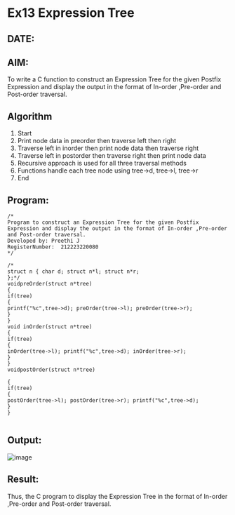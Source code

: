 # Ex13 Expression Tree
## DATE:
## AIM:
To write a C function to construct an Expression Tree for the given Postfix Expression and display the output in the format of In-order ,Pre-order and Post-order traversal.

## Algorithm
1.	Start
2.	Print node data in preorder then traverse left then right
3.	Traverse left in inorder then print node data then traverse right
4.	Traverse left in postorder then traverse right then print node data
5.	Recursive approach is used for all three traversal methods
6.	Functions handle each tree node using tree->d, tree->l, tree->r
7.	End




## Program:
```
/*
Program to construct an Expression Tree for the given Postfix Expression and display the output in the format of In-order ,Pre-order and Post-order traversal.
Developed by: Preethi J
RegisterNumber:  212223220080
*/
```

```
/*
struct n { char d; struct n*l; struct n*r;
};*/
voidpreOrder(struct n*tree)
{
if(tree)
{
printf("%c",tree->d); preOrder(tree->l); preOrder(tree->r);
}
}
void inOrder(struct n*tree)
{
if(tree)
{
inOrder(tree->l); printf("%c",tree->d); inOrder(tree->r);
}
}
voidpostOrder(struct n*tree)
 
{
if(tree)
{
postOrder(tree->l); postOrder(tree->r); printf("%c",tree->d);
}
}


```

## Output:
![image](https://github.com/user-attachments/assets/d0f6cea4-2742-4c3a-a459-438c205110f7)




## Result:
Thus, the C program to display the Expression Tree in the format of In-order ,Pre-order and Post-order traversal.

